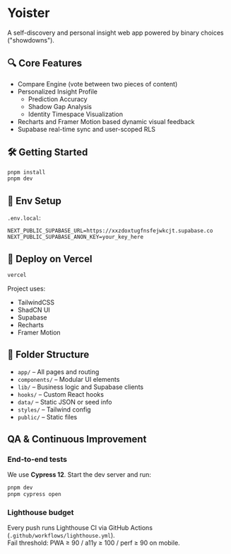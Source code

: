 # Yoister

A self-discovery and personal insight web app powered by binary choices ("showdowns").

## 🔍 Core Features

- Compare Engine (vote between two pieces of content)
- Personalized Insight Profile
  - Prediction Accuracy
  - Shadow Gap Analysis
  - Identity Timespace Visualization
- Recharts and Framer Motion based dynamic visual feedback
- Supabase real-time sync and user-scoped RLS

## 🛠 Getting Started

```bash
pnpm install
pnpm dev
```

## 🔗 Env Setup

`.env.local`:

```
NEXT_PUBLIC_SUPABASE_URL=https://xxzdoxtugfnsfejwkcjt.supabase.co
NEXT_PUBLIC_SUPABASE_ANON_KEY=your_key_here
```

## 🚀 Deploy on Vercel

```bash
vercel
```

Project uses:
- TailwindCSS
- ShadCN UI
- Supabase
- Recharts
- Framer Motion

## 📁 Folder Structure

- `app/` – All pages and routing
- `components/` – Modular UI elements
- `lib/` – Business logic and Supabase clients
- `hooks/` – Custom React hooks
- `data/` – Static JSON or seed info
- `styles/` – Tailwind config
- `public/` – Static files

## QA & Continuous Improvement

### End‑to‑end tests

We use **Cypress 12**.  Start the dev server and run:

```bash
pnpm dev
pnpm cypress open
```

### Lighthouse budget

Every push runs Lighthouse CI via GitHub Actions (`.github/workflows/lighthouse.yml`).  
Fail threshold: PWA ≥ 90 / a11y ≥ 100 / perf ≥ 90 on mobile.

